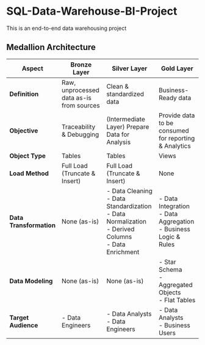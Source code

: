 # SQL-Data-Warehouse-BI-Project
This is an end-to-end data warehousing project

## Medallion Architecture

| Aspect | Bronze Layer | Silver Layer | Gold Layer |
|--------|-------------|--------------|------------|
| **Definition** | Raw, unprocessed data as-is from sources | Clean & standardized data | Business-Ready data |
| **Objective** | Traceability & Debugging | (Intermediate Layer) Prepare Data for Analysis | Provide data to be consumed for reporting & Analytics |
| **Object Type** | Tables | Tables | Views |
| **Load Method** | Full Load (Truncate & Insert) | Full Load (Truncate & Insert) | None |
| **Data Transformation** | None (as-is) | - Data Cleaning<br>- Data Standardization<br>- Data Normalization<br>- Derived Columns<br>- Data Enrichment | - Data Integration<br>- Data Aggregation<br>- Business Logic & Rules |
| **Data Modeling** | None (as-is) | None (as-is) | - Star Schema<br>- Aggregated Objects<br>- Flat Tables |
| **Target Audience** | - Data Engineers | - Data Analysts<br>- Data Engineers | - Data Analysts<br>- Business Users |
